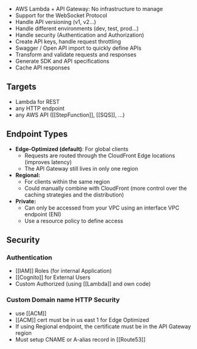 - AWS Lambda + API Gateway: No infrastructure to manage
- Support for the WebSocket Protocol 
- Handle API versioning (v1, v2…) 
- Handle different environments (dev, test, prod…) 
- Handle security (Authentication and Authorization) 
- Create API keys, handle request throttling 
- Swagger / Open API import to quickly define APIs 
- Transform and validate requests and responses 
- Generate SDK and API specifications 
- Cache API responses

## Targets
- Lambda for REST
- any HTTP endpoint
- any AWS API ([[StepFunction]], [[SQS]], ...)

## Endpoint Types

- **Edge-Optimized (default)**: For global clients 
	- Requests are routed through the CloudFront Edge locations (improves latency) 
	- The API Gateway still lives in only one region
- **Regional:** 
	- For clients within the same region 
	- Could manually combine with CloudFront (more control over the caching strategies and the distribution) 
- **Private:** 
	- Can only be accessed from your VPC using an interface VPC endpoint (ENI) 
	- Use a resource policy to define access

## Security
### Authentication
- [[IAM]] Roles (for internal Application)
- [[Cognito]] for External Users
- Custom Authorized (using [[Lambda]] and own code)

### Custom Domain  name HTTP Security
- use [[ACM]]
- [[ACM]] cert must be in us east 1 for Edge Optimized
- If using Regional endpoint, the certificate must be in the API Gateway region
- Must setup CNAME or A-alias record in  [[Route53]]